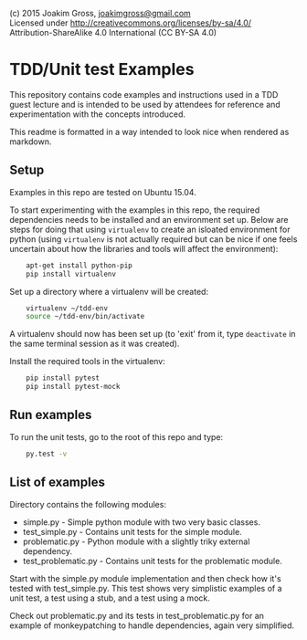 (c) 2015 Joakim Gross, joakimgross@gmail.com <br>
Licensed under http://creativecommons.org/licenses/by-sa/4.0/ <br>
Attribution-ShareAlike 4.0 International (CC BY-SA 4.0)


TDD/Unit test Examples
======================

This repository contains code examples and instructions
used in a TDD guest lecture and is intended to be used
by attendees for reference and experimentation with the
concepts introduced.

This readme is formatted in a way intended to look nice
when rendered as markdown.

Setup
-----

Examples in this repo are tested on Ubuntu 15.04.

To start experimenting with the examples in this repo,
the required dependencies needs to be installed and
an environment set up. Below are steps for doing that
using `virtualenv` to create an isloated environment for
python (using `virtualenv` is not actually required but
can be nice if one feels uncertain about how the libraries
and tools will affect the environment):

```bash
    apt-get install python-pip
    pip install virtualenv
```

Set up a directory where a virtualenv will be created:

```bash
    virtualenv ~/tdd-env
    source ~/tdd-env/bin/activate
```

A virtualenv should now has been set up (to 'exit' from it,
type `deactivate` in the same terminal session as it was
created).

Install the required tools in the virtualenv:

```bash
    pip install pytest
    pip install pytest-mock
```

Run examples
------------

To run the unit tests, go to the root of this repo and type:

```bash
    py.test -v
```

List of examples
----------------

Directory contains the following modules:  

 * simple.py - Simple python module with two very basic classes.
 * test_simple.py - Contains unit tests for the simple module.
 * problematic.py - Python module with a slightly triky external dependency.
 * test_problematic.py - Contains unit tests for the problematic module.

Start with the simple.py module implementation and then check how
it's tested with test_simple.py. This test shows very simplistic
examples of a unit test, a test using a stub, and a test using a mock.

Check out problematic.py and its tests in test_problematic.py for
an example of monkeypatching to handle dependencies, again very
simplified.


